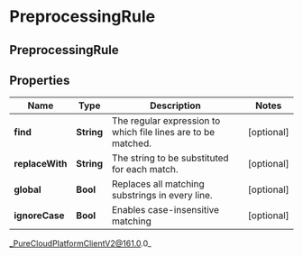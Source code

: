 # PreprocessingRule

## PreprocessingRule

## Properties

|Name | Type | Description | Notes|
|------------ | ------------- | ------------- | -------------|
| **find** | **String** | The regular expression to which file lines are to be matched. | [optional] |
| **replaceWith** | **String** | The string to be substituted for each match. | [optional] |
| **global** | **Bool** | Replaces all matching substrings in every line. | [optional] |
| **ignoreCase** | **Bool** | Enables case-insensitive matching | [optional] |



_PureCloudPlatformClientV2@161.0.0_
